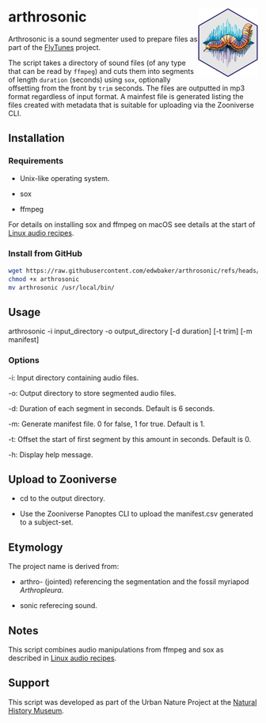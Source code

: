 # arthrosonic <img src="imgs/logo.png" align="right" height="138" alt="arthosonic logo" />

Arthrosonic is a sound segmenter used to prepare files as part of the [FlyTunes](https://www.zooniverse.org/projects/nhmcommunityscience/flytunes) project.

The script takes a directory of sound files (of any type that can be read by `ffmpeg`) and cuts them into segments of length `duration` (seconds) using `sox`, optionally offsetting from the front by `trim` seconds. The files are outputted in mp3 format regardless of input format. A mainfest file is generated listing the files created with metadata that is suitable for uploading via the Zooniverse CLI.

## Installation

### Requirements

- Unix-like operating system.

- sox

- ffmpeg

For details on installing sox and ffmpeg on macOS see details at the start of [Linux audio recipes](https://ebaker.me.uk/notes/linux-audio-recipes.html).

### Install from GitHub

````bash
wget https://raw.githubusercontent.com/edwbaker/arthrosonic/refs/heads/main/arthrosonic
chmod +x arthrosonic
mv arthrosonic /usr/local/bin/
````

## Usage

arthrosonic -i input_directory -o output_directory [-d duration] [-t trim] [-m manifest]

### Options

-i: Input directory containing audio files.

-o: Output directory to store segmented audio files.

-d: Duration of each segment in seconds. Default is 6 seconds.

-m: Generate manifest file. 0 for false, 1 for true. Default is 1.

-t: Offset the start of first segment by this amount in seconds. Default is 0.

-h: Display  help message.

## Upload to Zooniverse

- cd to the output directory.

- Use the Zooniverse Panoptes CLI to upload the manifest.csv generated to a subject-set. 

## Etymology

The project name is derived from:

- arthro- (jointed) referencing the segmentation and the fossil myriapod _Arthropleura_.

- sonic referecing sound.

## Notes

This script combines audio manipulations from ffmpeg and sox as described in [Linux audio recipes](https://ebaker.me.uk/notes/linux-audio-recipes.html).

## Support

This script was developed as part of the Urban Nature Project at the [Natural History Museum](https://www.nhm.ac.uk).
